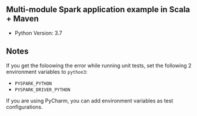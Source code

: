<!---
 Licensed to the Apache Software Foundation (ASF) under one or more
 contributor license agreements.  See the NOTICE file distributed with
 this work for additional information regarding copyright ownership.
 The ASF licenses this file to You under the Apache License, Version 2.0
 (the "License"); you may not use this file except in compliance with
 the License.  You may obtain a copy of the License at

      http://www.apache.org/licenses/LICENSE-2.0

 Unless required by applicable law or agreed to in writing, software
 distributed under the License is distributed on an "AS IS" BASIS,
 WITHOUT WARRANTIES OR CONDITIONS OF ANY KIND, either express or implied.
 See the License for the specific language governing permissions and
 limitations under the License.
-->

## Multi-module Spark application example in Scala + Maven

* Python Version: 3.7

Notes
-----

If you get the foloowing the error while running unit tests, set the following 2 environment variables to `python3`:

* `PYSPARK_PYTHON`
* `PYSPARK_DRIVER_PYTHON`

If you are using PyCharm, you can add environment variables as test configurations.